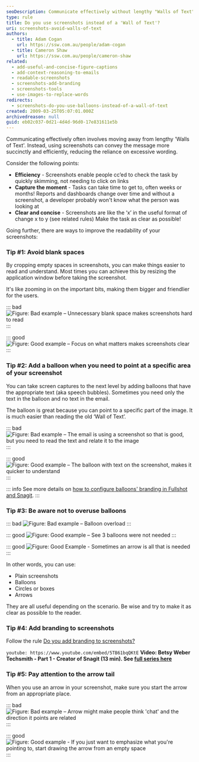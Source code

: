 ```yaml
---
seoDescription: Communicate effectively without lengthy "Walls of Text" by using screenshots as a concise and efficient way to convey messages.
type: rule
title: Do you use screenshots instead of a 'Wall of Text'?
uri: screenshots-avoid-walls-of-text
authors:
  - title: Adam Cogan
    url: https://ssw.com.au/people/adam-cogan
  - title: Cameron Shaw
    url: https://ssw.com.au/people/cameron-shaw
related:
  - add-useful-and-concise-figure-captions
  - add-context-reasoning-to-emails
  - readable-screenshots
  - screenshots-add-branding
  - screenshots-tools
  - use-images-to-replace-words
redirects:
  - screenshots-do-you-use-balloons-instead-of-a-wall-of-text
created: 2009-03-25T05:07:01.000Z
archivedreason: null
guid: eb02c037-0d21-4d4d-96d0-17e831611e5b
---
```


Communicating effectively often involves moving away from lengthy 'Walls of Text'. Instead, using screenshots can convey the message more succinctly and efficiently, reducing the reliance on excessive wording.

Consider the following points:

* **Efficiency** - Screenshots enable people cc’ed to check the task by quickly skimming, not needing to click on links
* **Capture the moment** - Tasks can take time to get to, often weeks or months! Reports and dashboards change over time and without a screenshot, a developer probably won't know what the person was looking at
* **Clear and concise** - Screenshots are like the ‘x’ in the useful format of change x to y (see related rules) Make the task as clear as possible!

<!--endintro-->

Going further, there are ways to improve the readability of your screenshots:

### Tip #1: Avoid blank spaces

By cropping empty spaces in screenshots, you can make things easier to read and understand. Most times you can achieve this by resizing the application window before taking the screenshot.

It's like zooming in on the important bits, making them bigger and friendlier for the users.

::: bad
![Figure: Bad example – Unnecessary blank space makes screenshots hard to read](screenshot-blank-bad.png)
:::

::: good
![Figure: Good example – Focus on what matters makes screenshots clear](screenshot-blank-good.png)
:::

### Tip #2: Add a balloon when you need to point at a specific area of your screenshot

You can take screen captures to the next level by adding balloons that have the appropriate text (aka speech bubbles). Sometimes you need only the text in the balloon and no text in the email.

The balloon is great because you can point to a specific part of the image. It is much easier than reading the old ‘Wall of Text’.

::: bad
![Figure: Bad example – The email is using a screenshot so that is good, but you need to read the text and relate it to the image](balloon-bad-example.jpg)
:::

::: good
![Figure: Good example – The balloon with text on the screenshot, makes it quicker to understand](balloon-good-example.jpg)
:::

::: info
See more details on [how to configure balloons' branding in Fullshot and Snagit](/screenshots-add-branding).
:::

### Tip #3: Be aware not to overuse balloons

::: bad
![Figure: Bad example – Balloon overload](balloon-overload.jpg)
:::

::: good
![Figure: Good example – See 3 balloons were not needed](balloon-not-needed.jpg)
:::

::: good
![Figure: Good Example - Sometimes an arrow is all that is needed](arrow-example.png)
:::

In other words, you can use:

* Plain screenshots
* Balloons
* Circles or boxes
* Arrows

They are all useful depending on the scenario. Be wise and try to make it as clear as possible to the reader.

### Tip #4: Add branding to screenshots

Follow the rule [Do you add branding to screenshots?](/screenshots-add-branding)

`youtube: https://www.youtube.com/embed/5TB61bqQKtE`
**Video: Betsy Weber Techsmith - Part 1 - Creator of Snagit (13 min). See [full series here](http://tv.ssw.com/204/betsy-weber-teched-interview)**

### Tip #5: Pay attention to the arrow tail

When you use an arrow in your screenshot, make sure you start the arrow from an appropriate place.

::: bad
![Figure: Bad example – Arrow might make people think 'chat' and the direction it points are related](arrow-bad-example.png)
:::

::: good
![Figure: Good example - If you just want to emphasize what you're pointing to, start drawing the arrow from an empty space](arrow-good-example.png)
:::
